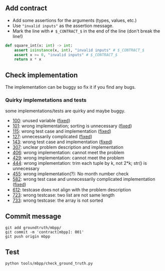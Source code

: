 ## Add contract

- Add some assertions for the arguments (types, values, etc.)
- Use `"invalid inputs"` as the assertion message.
- Mark the line with `# $_CONTRACT_$` in the end of the line (don't break the line!)

```python
def square_int(x: int) -> int:
    assert isinstance(x, int), "invalid inputs" # $_CONTRACT_$
    assert x >= 0, "invalid inputs" # $_CONTRACT_$
    return x * x
```

## Check implementation

The implementation can be buggy so fix it if you find any bugs.

### Quirky implemetations and tests
some implementations/tests are quirky and maybe buggy.
- [100](100.py#L9): unused variable ([fixed](https://github.com/evalplus/evalplus/commit/9ff4fd361dc4a340d30d37f5d0649b4b43d33462))
- [101](101.py#L8-L12): wrong implementation; sorting is unnecessary ([fixed](https://github.com/evalplus/evalplus/commit/67c744d4b124090000d80217a7f7a1dee0d82b55))
- [115](115.py#L12-L13): wrong test case and implementation ([fixed](https://github.com/evalplus/evalplus/commit/56013c437ce689cfca6c7e98e4185577edc6b450))
- [127](127.py): unnecessarily complicated ([fixed](https://github.com/evalplus/evalplus/commit/410a932afedb2a0568aa5ef68b2df83aa35e7c1e))
- [143](143.py): wrong test case and implementation ([fixed](https://github.com/evalplus/evalplus/commit/9c189569ea363ed4b7fc960c0dc617c85fea143f))
- [307](307.py): unclear problem description and implementation
- [406](406.py): wrong implementation: cannot meet the problem
- [429](429.py): wrong implementation: cannot meet the problem
- [444](444.py): wrong implementation: trim each tuple by k, not 2*k; str() is unnecessary
- [455](455.py): wrong implementation(?): No month number check
- [582](582.py): wrong test case and unnecessarily complicated implementation ([fixed](https://github.com/evalplus/evalplus/commit/0b34c263f36fde2997b87951f953585fb01c5267))
- [612](612.py): testcase does not align with the problem description 
- [723](723.py#L14): wrong testcase: two list are not same length
- [733](733.py#L27): wrong testcase: the array is not sorted

## Commit message

```shell
git add groundtruth/mbpp/
git commit -m 'contract[mbpp]: 001'
git push origin mbpp
```

## Test

```shell
python tools/mbpp/check_ground_truth.py
```
